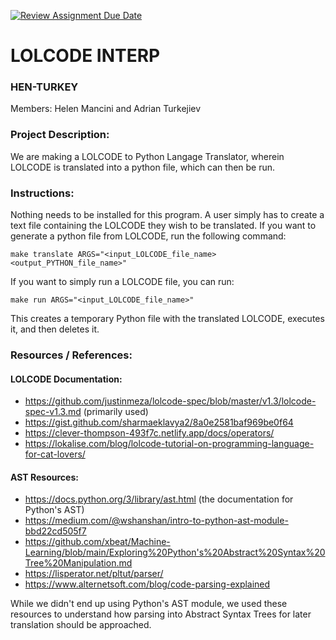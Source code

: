 [![Review Assignment Due Date](https://classroom.github.com/assets/deadline-readme-button-22041afd0340ce965d47ae6ef1cefeee28c7c493a6346c4f15d667ab976d596c.svg)](https://classroom.github.com/a/am3xLbu5)
# LOLCODE INTERP
 
### HEN-TURKEY

Members: Helen Mancini and Adrian Turkejiev

### Project Description:

We are making a LOLCODE to Python Langage Translator, wherein LOLCODE is translated into a python file, which can then be run. 

### Instructions:

Nothing needs to be installed for this program. A user simply has to create a text file containing the LOLCODE they wish to be translated. If you want to generate a python file from LOLCODE, run the following command:

```
make translate ARGS="<input_LOLCODE_file_name> <output_PYTHON_file_name>"
```

If you want to simply run a LOLCODE file, you can run:

```
make run ARGS="<input_LOLCODE_file_name>"
```

This creates a temporary Python file with the translated LOLCODE, executes it, and then deletes it. 

### Resources / References:

#### LOLCODE Documentation:
- https://github.com/justinmeza/lolcode-spec/blob/master/v1.3/lolcode-spec-v1.3.md (primarily used)
- https://gist.github.com/sharmaeklavya2/8a0e2581baf969be0f64
- https://clever-thompson-493f7c.netlify.app/docs/operators/
- https://lokalise.com/blog/lolcode-tutorial-on-programming-language-for-cat-lovers/

#### AST Resources:
- https://docs.python.org/3/library/ast.html (the documentation for Python's AST)
- https://medium.com/@wshanshan/intro-to-python-ast-module-bbd22cd505f7
- https://github.com/xbeat/Machine-Learning/blob/main/Exploring%20Python's%20Abstract%20Syntax%20Tree%20Manipulation.md
- https://lisperator.net/pltut/parser/
- https://www.alternetsoft.com/blog/code-parsing-explained

While we didn't end up using Python's AST module, we used these resources to understand how parsing into Abstract Syntax Trees for later translation should be approached. 
